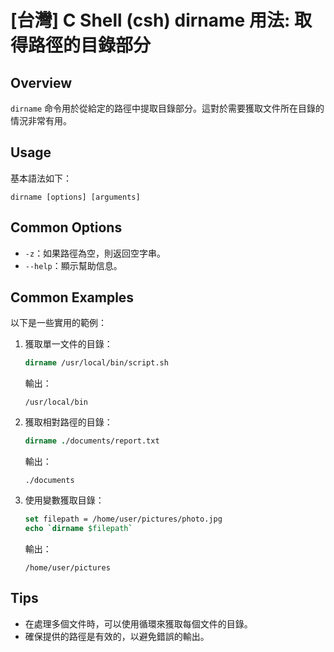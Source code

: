 # [台灣] C Shell (csh) dirname 用法: 取得路徑的目錄部分

## Overview
`dirname` 命令用於從給定的路徑中提取目錄部分。這對於需要獲取文件所在目錄的情況非常有用。

## Usage
基本語法如下：
```
dirname [options] [arguments]
```

## Common Options
- `-z`：如果路徑為空，則返回空字串。
- `--help`：顯示幫助信息。

## Common Examples
以下是一些實用的範例：

1. 獲取單一文件的目錄：
   ```csh
   dirname /usr/local/bin/script.sh
   ```
   輸出：
   ```
   /usr/local/bin
   ```

2. 獲取相對路徑的目錄：
   ```csh
   dirname ./documents/report.txt
   ```
   輸出：
   ```
   ./documents
   ```

3. 使用變數獲取目錄：
   ```csh
   set filepath = /home/user/pictures/photo.jpg
   echo `dirname $filepath`
   ```
   輸出：
   ```
   /home/user/pictures
   ```

## Tips
- 在處理多個文件時，可以使用循環來獲取每個文件的目錄。
- 確保提供的路徑是有效的，以避免錯誤的輸出。